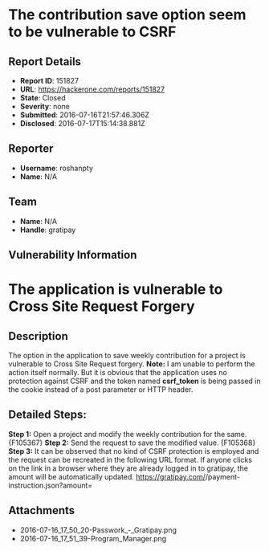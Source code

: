 # The contribution save option seem to be vulnerable to CSRF

## Report Details
- **Report ID**: 151827
- **URL**: https://hackerone.com/reports/151827
- **State**: Closed
- **Severity**: none
- **Submitted**: 2016-07-16T21:57:46.306Z
- **Disclosed**: 2016-07-17T15:14:38.881Z

## Reporter
- **Username**: roshanpty
- **Name**: N/A

## Team
- **Name**: N/A
- **Handle**: gratipay

## Vulnerability Information
The application is vulnerable to Cross Site Request Forgery
====================

Description
---------------------
The option in the application to save weekly contribution for a project is vulnerable to Cross Site Request forgery. 
**Note:** I am unable to perform the action itself normally. But it is obvious that the application uses no protection against CSRF and the token named **csrf_token** is being passed in the cookie instead of a post parameter or HTTP header. 

Detailed Steps:
---------------------
**Step 1:** Open a project and modify the weekly contribution for the same. 
{F105367}
**Step 2:** Send the request to save the modified value.
{F105368}
**Step 3:** It can be observed that no kind of CSRF protection is employed and the request can be recreated in the following URL format. If anyone clicks on the link in a browser where they are already logged in to gratipay, the amount will be automatically updated.
https://gratipay.com/<project>/payment-instruction.json?amount=<amount>

## Attachments
- 2016-07-16_17_50_20-Passwork_-_Gratipay.png
- 2016-07-16_17_51_39-Program_Manager.png
